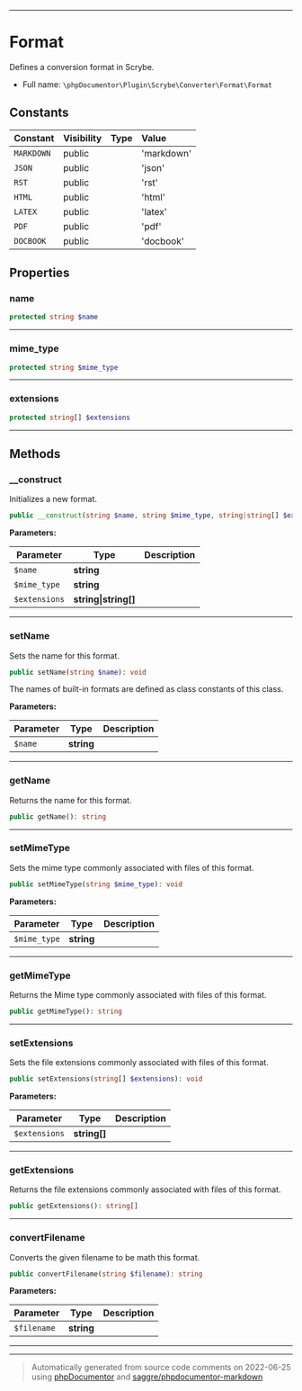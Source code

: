 ***

# Format

Defines a conversion format in Scrybe.



* Full name: `\phpDocumentor\Plugin\Scrybe\Converter\Format\Format`


## Constants

| Constant | Visibility | Type | Value |
|:---------|:-----------|:-----|:------|
|`MARKDOWN`|public| |&#039;markdown&#039;|
|`JSON`|public| |&#039;json&#039;|
|`RST`|public| |&#039;rst&#039;|
|`HTML`|public| |&#039;html&#039;|
|`LATEX`|public| |&#039;latex&#039;|
|`PDF`|public| |&#039;pdf&#039;|
|`DOCBOOK`|public| |&#039;docbook&#039;|

## Properties


### name



```php
protected string $name
```






***

### mime_type



```php
protected string $mime_type
```






***

### extensions



```php
protected string[] $extensions
```






***

## Methods


### __construct

Initializes a new format.

```php
public __construct(string $name, string $mime_type, string|string[] $extensions): mixed
```








**Parameters:**

| Parameter | Type | Description |
|-----------|------|-------------|
| `$name` | **string** |  |
| `$mime_type` | **string** |  |
| `$extensions` | **string&#124;string[]** |  |




***

### setName

Sets the name for this format.

```php
public setName(string $name): void
```

The names of built-in formats are defined as class constants of this class.






**Parameters:**

| Parameter | Type | Description |
|-----------|------|-------------|
| `$name` | **string** |  |




***

### getName

Returns the name for this format.

```php
public getName(): string
```











***

### setMimeType

Sets the mime type commonly associated with files of this format.

```php
public setMimeType(string $mime_type): void
```








**Parameters:**

| Parameter | Type | Description |
|-----------|------|-------------|
| `$mime_type` | **string** |  |




***

### getMimeType

Returns the Mime type commonly associated with files of this format.

```php
public getMimeType(): string
```











***

### setExtensions

Sets the file extensions commonly associated with files of this format.

```php
public setExtensions(string[] $extensions): void
```








**Parameters:**

| Parameter | Type | Description |
|-----------|------|-------------|
| `$extensions` | **string[]** |  |




***

### getExtensions

Returns the file extensions commonly associated with files of this format.

```php
public getExtensions(): string[]
```











***

### convertFilename

Converts the given filename to be math this format.

```php
public convertFilename(string $filename): string
```








**Parameters:**

| Parameter | Type | Description |
|-----------|------|-------------|
| `$filename` | **string** |  |




***


***
> Automatically generated from source code comments on 2022-06-25 using [phpDocumentor](http://www.phpdoc.org/) and [saggre/phpdocumentor-markdown](https://github.com/Saggre/phpDocumentor-markdown)
